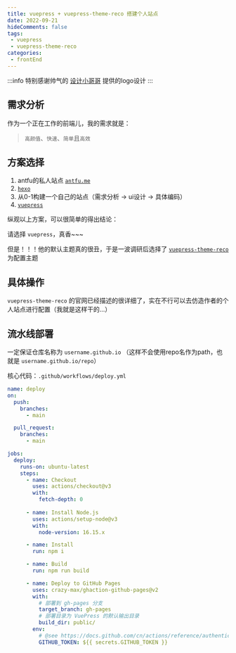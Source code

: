```yaml
---
title: vuepress + vuepress-theme-reco 搭建个人站点
date: 2022-09-21
hideComments: false
tags:
 - vuepress
 - vuepress-theme-reco      
categories: 
 - frontEnd
---
```


:::info
特别感谢帅气的 [设计小哥哥](https://space.bilibili.com/3310690/?spm_id_from=333.999.0.0) 提供的logo设计
:::

## 需求分析

作为一个正在工作的前端儿，我的需求就是：
>  `高颜值`、`快速`、`简单`且`高效`

## 方案选择

1. antfu的私人站点 [`antfu.me`](https://github.com/antfu/antfu.me)
2. [`hexo`](https://hexo.io/zh-cn/)
3. 从0-1构建一个自己的站点（需求分析 -> ui设计 -> 具体编码）
4. [`vuepress`](https://vuepress.vuejs.org/)

纵观以上方案，可以很简单的得出结论：

请选择 `vuepress`，真香~~~

但是！！！他的默认主题真的很丑，于是一波调研后选择了 [`vuepress-theme-reco`](https://vuepress-theme-reco.recoluan.com/) 为配置主题

## 具体操作

`vuepress-theme-reco` 的官网已经描述的很详细了，实在不行可以去仿造作者的个人站点进行配置（我就是这样干的...）

## 流水线部署

一定保证仓库名称为 `username.github.io` （这样不会使用repo名作为path，也就是 `username.github.io/repo`）

核心代码：`.github/workflows/deploy.yml`

```yml
name: deploy
on:
  push:
    branches:
      - main

  pull_request:
    branches:
      - main

jobs:
  deploy:
    runs-on: ubuntu-latest
    steps:
      - name: Checkout
        uses: actions/checkout@v3
        with:
          fetch-depth: 0
      
      - name: Install Node.js
        uses: actions/setup-node@v3
        with:
          node-version: 16.15.x

      - name: Install
        run: npm i

      - name: Build
        run: npm run build

      - name: Deploy to GitHub Pages
        uses: crazy-max/ghaction-github-pages@v2
        with:
          # 部署到 gh-pages 分支
          target_branch: gh-pages
          # 部署目录为 VuePress 的默认输出目录
          build_dir: public/
        env:
          # @see https://docs.github.com/cn/actions/reference/authentication-in-a-workflow#about-the-github_token-secret
          GITHUB_TOKEN: ${{ secrets.GITHUB_TOKEN }}


```
